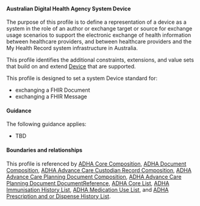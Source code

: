 #### Australian Digital Health Agency System Device
The purpose of this profile is to define a representation of a device as a system in the role of an author or exchange target or source for exchange usage scenarios to support the electronic exchange of health information between healthcare providers, and between healthcare providers and the My Health Record system infrastructure in Australia.

This profile identifies the additional constraints, extensions, and value sets that build on and extend [Device](http://hl7.org/fhir/R4/device.html) that are supported. 

This profile is designed to set a system Device standard for:
* exchanging a FHIR Document
* exchanging a FHIR Message

#### Guidance
The following guidance applies:
* TBD


#### Boundaries and relationships
This profile is referenced by 
[ADHA Core Composition](StructureDefinition-dh-composition-core-1.html), 
[ADHA Document Composition](StructureDefinition-dh-composition-document-1.html), 
[ADHA Advance Care Custodian Record Composition](StructureDefinition-dh-composition-document-1.html),
[ADHA Advance Care Planning Document Composition](StructureDefinition-dh-composition-document-1.html),
[ADHA Advance Care Planning Document DocumentReference](StructureDefinition-dh-documentreference-core-1.html), 
[ADHA Core List](StructureDefinition-dh-list-core-1.html),
[ADHA Immunisation History List](StructureDefinition-dh-list-immunization-1.html),
[ADHA Medication Use List](StructureDefinition-dh-list-medication-use-1.html), and
[ADHA Prescription and or Dispense History List](StructureDefinition-dh-list-medication-use-1.html).